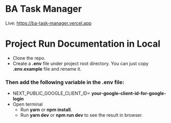 # BA Task Manager
Live: https://ba-task-manager.vercel.app

# Project Run Documentation in Local
-   Clone the repo.
-   Create a **.env** file under project root directory. You can just copy **.env.example** file and rename it.
### Then add the following variable in the .env file:
-   NEXT_PUBLIC_GOOGLE_CLIENT_ID= **your-google-client-id-for-google-login**
-   Open terminal
    -   Run **yarn** or **npm install**.
    -   Run **yarn dev** or **npm run dev** to see the result in browser.
